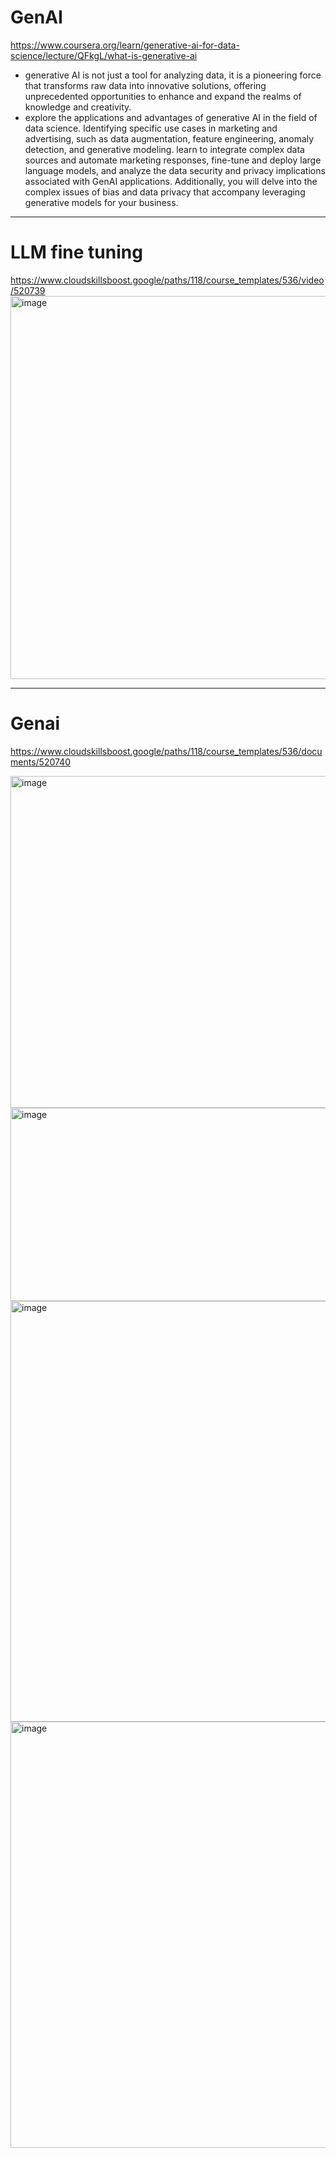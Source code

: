 # GenAI

https://www.coursera.org/learn/generative-ai-for-data-science/lecture/QFkgL/what-is-generative-ai
- generative AI is not just a tool for analyzing data, it is a pioneering force that transforms raw data into innovative solutions, offering unprecedented opportunities to enhance and expand the realms of knowledge and creativity.
- explore the applications and advantages of generative AI in the field of data science. Identifying specific use cases in marketing and advertising, such as data augmentation, feature engineering, anomaly detection, and generative modeling. learn to integrate complex data sources and automate marketing responses, fine-tune and deploy large language models, and analyze the data security and privacy implications associated with GenAI applications. Additionally, you will delve into the complex issues of bias and data privacy that accompany leveraging generative models for your business. 
------------------------------------------------------------------------------------------------------------------------------------
# LLM fine tuning
https://www.cloudskillsboost.google/paths/118/course_templates/536/video/520739
<img width="621" height="613" alt="image" src="https://github.com/user-attachments/assets/9207a7a5-f685-4c20-84a8-4666c745c065" />


---------------------------------------------------------------------------------------------------------------------------
# Genai
 https://www.cloudskillsboost.google/paths/118/course_templates/536/documents/520740

<img width="1259" height="531" alt="image" src="https://github.com/user-attachments/assets/6d2da52e-f841-475d-8ed6-dfd2b8ec900b" />

<img width="793" height="309" alt="image" src="https://github.com/user-attachments/assets/fd5f6e43-151a-4b44-b83f-d1e1593aee83" />
<img width="663" height="673" alt="image" src="https://github.com/user-attachments/assets/1bb8ef5e-620c-451d-8362-7283ee20c0c8" />

<img width="686" height="682" alt="image" src="https://github.com/user-attachments/assets/8eadb002-c2fb-4c37-80bc-ad3597b3ef2e" />

